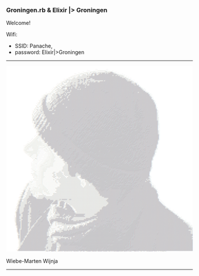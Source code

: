 
### Groningen.rb & Elixir |> Groningen

Welcome!

Wifi:<!-- .element: class="tiny-text" --> 
- SSID: Panache,<!-- .element: class="tiny-text" --> 
- password: Elixir|>Groningen<!-- .element: class="tiny-text" -->

---

![](wm_portrait_cutout_ascii_big.png)

Wiebe-Marten Wijnja

---
